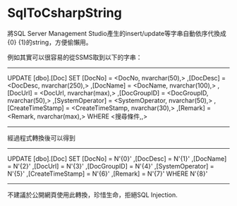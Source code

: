 # SqlToCsharpString
將SQL Server Management Studio產生的insert/update等字串自動依序代換成{0} {1}的string，方便偷懶用。

例如其實可以很容易的從SSMS取到以下的字串：
***
   
UPDATE [dbo].[Doc]
   SET [DocNo] = <DocNo, nvarchar(50),>
      ,[DocDesc] = <DocDesc, nvarchar(250),>
      ,[DocName] = <DocName, nvarchar(100),>
      ,[DocUrl] = <DocUrl, nvarchar(max),>
      ,[DocGroupID] = <DocGroupID, nvarchar(50),>
      ,[SystemOperator] = <SystemOperator, nvarchar(50),>
      ,[CreateTimeStamp] = <CreateTimeStamp, nvarchar(30),>
      ,[Remark] = <Remark, nvarchar(max),>
 WHERE <搜尋條件,,>

***
經過程式轉換後可以得到
***
UPDATE [dbo].[Doc]
   SET [DocNo] = N'{0}'
      ,[DocDesc] = N'{1}'
      ,[DocName] = N'{2}'
      ,[DocUrl] = N'{3}'
      ,[DocGroupID] = N'{4}'
      ,[SystemOperator] = N'{5}'
      ,[CreateTimeStamp] = N'{6}'
      ,[Remark] = N'{7}'
 WHERE N'{8}'
***

不建議於公開網頁使用此轉換，珍惜生命，拒絕SQL Injection.
